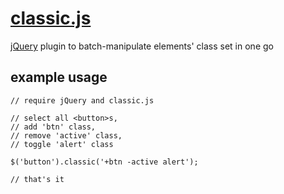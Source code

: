 [classic.js](https://github.com/nikolav/classic "classic.js")
=============================================================

[jQuery](http://jquery.com/ "jquery.js") plugin to batch-manipulate elements' class set in one go

example usage
-------------


    // require jQuery and classic.js

    // select all <button>s,
    // add 'btn' class, 
    // remove 'active' class, 
    // toggle 'alert' class

    $('button').classic('+btn -active alert');

    // that's it
